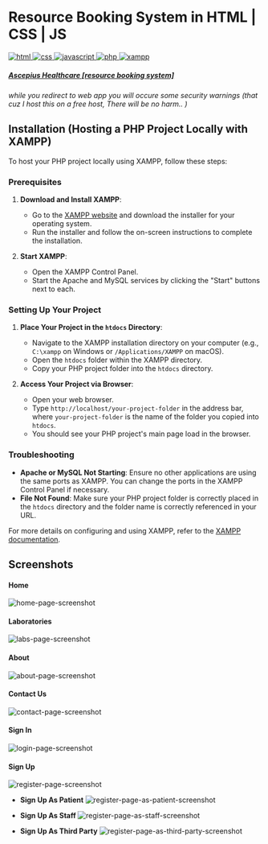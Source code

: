# Resource Booking System in HTML | CSS | JS

<div>
    <a href="https://developer.mozilla.org/en-US/docs/Web/HTML"> <img src="https://img.shields.io/badge/-HTML-E34F26?style=for-the-badge&logo=html5&logoColor=white" alt="html"> </a>
    <a href="https://developer.mozilla.org/en-US/docs/Web/CSS"> <img src="https://img.shields.io/badge/-CSS-1572B6?style=for-the-badge&logo=css3&logoColor=white" alt="css"> </a>
    <a href="https://developer.mozilla.org/en-US/docs/Web/JavaScript"> <img src="https://img.shields.io/badge/-JavaScript-F7DF1E?style=for-the-badge&logo=javascript&logoColor=black" alt="javascript"> </a>
    <a href="https://www.php.net/"> <img src="https://img.shields.io/badge/-PHP-777BB4?style=for-the-badge&logo=php&logoColor=white" alt="php"> </a>
    <a href="https://www.apachefriends.org/index.html"> <img src="https://img.shields.io/badge/-XAMPP-FE7A16?style=for-the-badge&logo=xampp&logoColor=white" alt="xampp"> </a>
</div>

##### [Ascepius Healthcare [resource booking system]](http://ascepiushealthcare.infinityfreeapp.com/)
*while you redirect to web app you will occure some security warnings (that cuz I host this on a free host, There will be no harm.. )*

## Installation (Hosting a PHP Project Locally with XAMPP)

To host your PHP project locally using XAMPP, follow these steps:

### Prerequisites

1. **Download and Install XAMPP**:
   - Go to the [XAMPP website](https://www.apachefriends.org/index.html) and download the installer for your operating system.
   - Run the installer and follow the on-screen instructions to complete the installation.

2. **Start XAMPP**:
   - Open the XAMPP Control Panel.
   - Start the Apache and MySQL services by clicking the "Start" buttons next to each.

### Setting Up Your Project

1. **Place Your Project in the `htdocs` Directory**:
   - Navigate to the XAMPP installation directory on your computer (e.g., `C:\xampp` on Windows or `/Applications/XAMPP` on macOS).
   - Open the `htdocs` folder within the XAMPP directory.
   - Copy your PHP project folder into the `htdocs` directory.

2. **Access Your Project via Browser**:
   - Open your web browser.
   - Type `http://localhost/your-project-folder` in the address bar, where `your-project-folder` is the name of the folder you copied into `htdocs`.
   - You should see your PHP project's main page load in the browser.

### Troubleshooting

- **Apache or MySQL Not Starting**: Ensure no other applications are using the same ports as XAMPP. You can change the ports in the XAMPP Control Panel if necessary.
- **File Not Found**: Make sure your PHP project folder is correctly placed in the `htdocs` directory and the folder name is correctly referenced in your URL.

For more details on configuring and using XAMPP, refer to the [XAMPP documentation](https://www.apachefriends.org/faq_en.html).


## Screenshots

#### Home 
![home-page-screenshot](screenshots/WhatsApp%20Image%202024-08-18%20at%2017.00.41_73ad94b1.jpg)

#### Laboratories
![labs-page-screenshot](screenshots/WhatsApp%20Image%202024-08-18%20at%2017.00.48_be2a1665.jpg)

#### About
![about-page-screenshot](screenshots/WhatsApp%20Image%202024-08-18%20at%2017.01.45_26b53ac3.jpg)

#### Contact Us
![contact-page-screenshot](screenshots/WhatsApp%20Image%202024-08-18%20at%2017.02.24_5326d862.jpg)

#### Sign In
![login-page-screenshot](screenshots/WhatsApp%20Image%202024-08-18%20at%2017.03.55_f7a2a495.jpg)

#### Sign Up 
![register-page-screenshot](screenshots/WhatsApp%20Image%202024-08-18%20at%2017.03.57_7ff6eae0.jpg)

- **Sign Up As Patient**
![register-page-as-patient-screenshot](screenshots/WhatsApp%20Image%202024-08-18%20at%2017.03.59_8d0e9a37.jpg)

- **Sign Up As Staff**
![register-page-as-staff-screenshot](screenshots/WhatsApp%20Image%202024-08-18%20at%2017.04.00_8aed065d.jpg)

- **Sign Up As Third Party**
![register-page-as-third-party-screenshot](screenshots/WhatsApp%20Image%202024-08-18%20at%2017.04.02_b80ff8dc.jpg)
